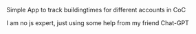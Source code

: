 Simple App to track buildingtimes for different accounts in CoC

I am no js expert, just using some help from my friend Chat-GPT
